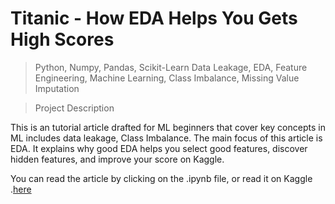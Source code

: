 # Titanic - How EDA Helps You Gets High Scores

> Python, Numpy, Pandas, Scikit-Learn
> Data Leakage, EDA, Feature Engineering, Machine Learning, Class Imbalance, Missing Value Imputation

> Project Description

This is an tutorial article drafted for ML beginners that cover key concepts in ML includes data leakage, Class Imbalance. The main focus of this article is EDA. It explains why good EDA helps you select good features, discover hidden features, and improve your score on Kaggle.

You can read the article by clicking on the .ipynb file, or read it on Kaggle .<a href="https://www.kaggle.com/kkkermit/titanic-extensive-eda-leads-to-high-scores" target="_blank">here</a>
